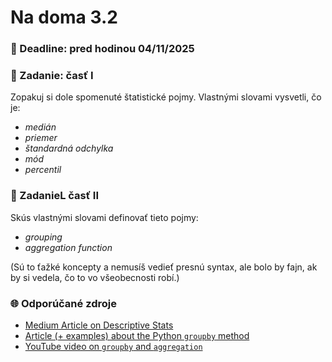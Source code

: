 # Na doma 3.2

### 📆 Deadline: pred hodinou 04/11/2025

### 🎯 Zadanie: časť I

Zopakuj si dole spomenuté štatistické pojmy. Vlastnými slovami vysvetli, čo je:
- *medián*
- *priemer*
- *štandardná odchylka*
- *mód*
- *percentil*

### 🎯 ZadanieL časť II

Skús vlastnými slovami definovať tieto pojmy:
- *grouping*
- *aggregation function*

(Sú to ťažké koncepty a nemusíš vedieť presnú syntax, ale bolo by fajn, ak by si vedela, čo to vo všeobecnosti robí.)

### 🌐 Odporúčané zdroje
- [Medium Article on Descriptive Stats](https://medium.com/@manishnegi101/descriptive-statistics-6494ad7d9278)
- [Article (+ examples) about the Python `groupby` method](https://www.geeksforgeeks.org/pandas/python-pandas-dataframe-groupby/)
- [YouTube video on `groupby` and `aggregation`](https://www.youtube.com/watch?v=VRmXto2YA2I)